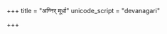 +++
title = "अग्निर् मूर्धा"
unicode_script = "devanagari"

+++
<div class="js_include" url="/vedAH_sAma/paravastu-saama/devaH/agniH/agnir_mUrdhA/"  newLevelForH1="1" includeTitle="false"> </div>
